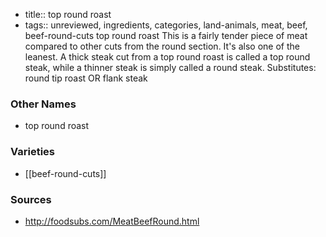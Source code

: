 - title:: top round roast
- tags:: unreviewed, ingredients, categories, land-animals, meat, beef, beef-round-cuts
top round roast This is a fairly tender piece of meat compared to other cuts from the round section. It's also one of the leanest. A thick steak cut from a top round roast is called a top round steak, while a thinner steak is simply called a round steak. Substitutes: round tip roast OR flank steak

### Other Names

* top round roast

### Varieties

* [[beef-round-cuts]]

### Sources
* http://foodsubs.com/MeatBeefRound.html
